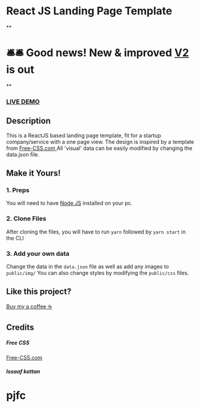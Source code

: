 # React JS Landing Page Template

**

# 🛎️🛎️ Good news! New & improved [V2](https://github.com/issaafalkattan/react-landing-page-template-2021) is out  

**


### <a href="https://react-landing-page-template.herokuapp.com">LIVE DEMO</a> 

## Description
This is a ReactJS based landing page template, fit for a startup company/service with a one page view. The design is inspired by a template from <a href="https://www.free-css.com/assets/files/free-css-templates/preview/page234/interact/">Free-CSS.com </a>
All 'visual' data can be easily modified by changing the data.json file.

## Make it Yours!
### 1. Preps
You will need to have <a href="https://nodejs.org/">Node JS</a> installed on your pc. 

### 2. Clone Files
After cloning the files, you will have to run ```yarn``` followed by ```yarn start``` in the CLI
### 3. Add your own data 
Change the data in the ```data.json``` file as well as add any images to ```public/img/```
You can also change styles by modifying the ```public/css``` files.


## Like this project?
<a href="https://www.buymeacoffee.com/issaaf">Buy my a coffee ☕️</a>

## Credits
##### Free CSS 
<a href="https://www.free-css.com/assets/files/free-css-templates/preview/page234/interact/">Free-CSS.com </a>

##### Issaaf kattan
# pjfc
